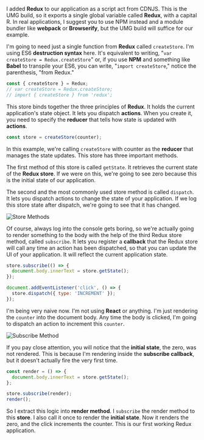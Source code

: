 
I added **Redux** to our application as a script act from CDNJS. This is the UMG build, so it exports a single global variable called **Redux**, with a capital R. In real applications, I suggest you to use NPM instead and a module bundler like **webpack** or **Browserify**, but the UMG build will suffice for our example.

I'm going to need just a single function from **Redux** called `createStore`. I'm using ES6 **destruction syntax** here. It's equivalent to writing, "`var createStore = Redux.createStore`" or, if you use **NPM** and something like **Babel** to transpile your ES6, you can write, "`import createStore`," notice the parenthesis, "from Redux."
``` javascript
const { createStore } = Redux;
// var createStore = Redux.createStore;
// import { createStore } from 'redux';
```
This store binds together the three principles of **Redux**. It holds the current application's state object. It lets you dispatch **actions**. When you create it, you need to specify the **reducer** that tells how state is updated with **actions**.
``` javascript
const store = createStore(counter);
```
In this example, we're calling `createStore` with counter as the **reducer** that manages the state updates. This store has three important methods.

The first method of this store is called `getState`. It retrieves the current state of the **Redux store**. If we were on this, we're going to see zero because this is the initial state of our application.

The second and the most commonly used store method is called `dispatch`. It lets you dispatch actions to change the state of your application. If we log this store state after dispatch, we're going to see that it has changed.

![Store Methods](https://d2eip9sf3oo6c2.cloudfront.net/asciicasts/getting-started-with-redux/Methods.png)

Of course, always log into the console gets boring, so we're actually going to render something to the body with the help of the third Redux store method, called `subscribe`. It lets you register a **callback** that the Redux store will call any time an action has been dispatched, so that you can update the UI of your application. It will reflect the current application state.
``` javascript
store.subscribe(() => {
  document.body.innerText = store.getState();
});

document.addEventListener('click', () => {
  store.dispatch({ type: 'INCREMENT' });
});
```
I'm being very naive now. I'm not using **React** or anything. I'm just rendering the `counter` into the document body. Any time the body is clicked, I'm going to dispatch an action to increment this `counter`.

![Subscribe Method](https://d2eip9sf3oo6c2.cloudfront.net/asciicasts/getting-started-with-redux/Subscribe.png)

If you pay close attention, you will notice that the **initial state**, the zero, was not rendered. This is because I'm rendering inside the **subscribe callback**, but it doesn't actually fire the very first time.
``` javascript
const render = () => {
  document.body.innerText = store.getState();
};

store.subscribe(render);
render();
```
So I extract this logic into **render method**. I `subscribe` the render method to this **store**. I also call it once to render the **initial state**. Now it renders the zero, and the click increments the counter. This is our first working Redux application.
